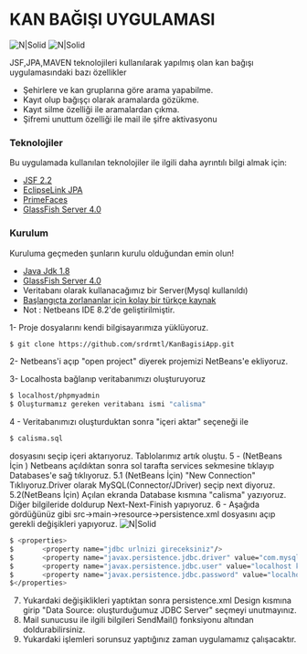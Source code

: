 # KAN BAĞIŞI UYGULAMASI

![N|Solid](https://upload.wikimedia.org/wikipedia/commons/thumb/7/75/20110510-jsf-logo.tiff/lossless-page1-1200px-20110510-jsf-logo.tiff.png)
![N|Solid](http://www.eclipse.org/eclipselink/images/logo.png)

JSF,JPA,MAVEN teknolojileri kullanılarak yapılmış olan kan bağışı uygulamasındaki bazı özellikler

  - Şehirlere ve kan gruplarına göre arama yapabilme.
  - Kayıt olup bağışçı olarak aramalarda gözükme.
  - Kayıt silme özelliği ile aramalardan çıkma.
  - Şifremi unuttum özelliği ile mail ile şifre aktivasyonu
 
### Teknolojiler

Bu uygulamada kullanılan teknolojiler ile ilgili daha ayrıntılı bilgi almak için:

* [JSF 2.2](http://www.oracle.com/technetwork/java/javaee/documentation/index-137726.html) 
* [EclipseLink JPA](http://www.eclipse.org/eclipselink/) 
* [PrimeFaces](https://www.primefaces.org/) 
* [GlassFish Server 4.0](https://javaee.github.io/glassfish/) 




### Kurulum

Kuruluma geçmeden şunların kurulu olduğundan emin olun!
* [Java Jdk 1.8](http://www.oracle.com/technetwork/java/javase/downloads/jdk8-downloads-2133151.html)
* [GlassFish Server 4.0](https://javaee.github.io/glassfish/)
* Veritabanı olarak kullanacağımız bir Server(Mysql kullanıldı)
* [Başlangıçta zorlananlar için kolay bir türkçe kaynak](http://ilkaygunel.com/blog/2016/jsfye-giris/)
* Not : Netbeans IDE 8.2'de geliştirilmiştir.


1- Proje dosyalarını kendi bilgisayarımıza yüklüyoruz.

```sh
$ git clone https://github.com/srdrmtl/KanBagisiApp.git
```

2- Netbeans'i açıp "open project" diyerek projemizi NetBeans'e ekliyoruz.

3- Localhosta bağlanıp veritabanımızı oluşturuyoruz
```sh
$ localhost/phpmyadmin
$ Oluşturmamız gereken veritabanı ismi "calisma" 
```

4 - Veritabanımızı oluşturduktan sonra "içeri aktar" seçeneği ile 
```sh
$ calisma.sql
```
dosyasını seçip içeri aktarıyoruz. Tablolarımız artık oluştu.
5 - (NetBeans İçin ) Netbeans açıldıktan sonra sol tarafta services sekmesine tıklayıp Databases'e sağ tıklıyoruz. 
5.1 (NetBeans İçin) "New Connection" Tıklıyoruz.Driver olarak MySQL(Connector/JDriver) seçip next diyoruz.
5.2(NetBeans İçin) Açılan ekranda Database kısmına "calisma" yazıyoruz. Diğer bilgileride doldurup Next-Next-Finish yapıyoruz.
6 - Aşağıda gördüğünüz gibi src->main->resource->persistence.xml dosyasını açıp gerekli değişikleri yapıyoruz.
![N|Solid](http://resimag.com/p1/c30b9af64b.png)
```sh
$ <properties>
$       <property name="jdbc urlnizi gireceksiniz"/>
$       <property name="javax.persistence.jdbc.driver" value="com.mysql.jdbc.Driver"/>
$       <property name="javax.persistence.jdbc.user" value="localhost kullanıcı adınız"/>
$       <property name="javax.persistence.jdbc.password" value="localhost şifreniz"/>
$</properties>
```
7. Yukardaki değişiklikleri yaptıktan sonra persistence.xml Design kısmına girip "Data Source: oluşturduğumuz JDBC Server"  seçmeyi unutmayınız.
8. Mail sunucusu ile ilgili bilgileri SendMail() fonksiyonu altından doldurabilirsiniz.
9. Yukardaki işlemleri sorunsuz yaptığınız zaman uygulamamız çalışacaktır.
